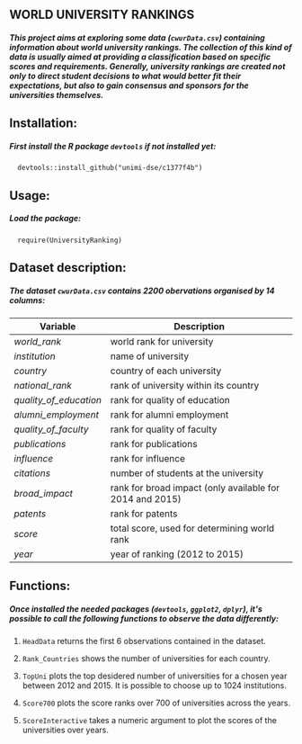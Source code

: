 ## WORLD UNIVERSITY RANKINGS
##### This project aims at exploring some data (`cwurData.csv`) containing information about world university rankings. The collection of this kind of data is usually aimed at providing a classification based on specific scores and requirements. Generally, university rankings are created not only to direct student decisions to what would better fit their expectations, but also to gain consensus and sponsors for the universities themselves.

## Installation:
##### First install the R package `devtools` if not installed yet:
      devtools::install_github("unimi-dse/c1377f4b")

## Usage:
##### Load the package:
      require(UniversityRanking)

## Dataset description: 
##### The dataset `cwurData.csv` contains 2200 obervations organised by 14 columns:

| Variable | Description |
| --- | --- |
| *world_rank* | world rank for university |
| *institution* | name of university |
| *country* | country of each university |
| *national_rank* | rank of university within its country |
| *quality_of_education* | rank for quality of education |
| *alumni_employment* | rank for alumni employment |
| *quality_of_faculty* | rank for quality of faculty |
| *publications* | rank for publications |
| *influence* | rank for influence |
| *citations* | number of students at the university |
| *broad_impact* | rank for broad impact (only available for 2014 and 2015) |
| *patents* | rank for patents |
| *score* | total score, used for determining world rank |
| *year* | year of ranking (2012 to 2015) |
   
## Functions:
##### Once installed the needed packages (`devtools`, `ggplot2`, `dplyr`), it's possible to call the following functions to observe the data differently:

1. `HeadData` returns the first 6 observations contained in the dataset.
   
2. `Rank_Countries` shows the number of universities for each country. 

3. `TopUni` plots the top desidered number of universities for a chosen year between 2012 and 2015. It is possible to choose up to 1024 institutions.

4. `Score700` plots the score ranks over 700 of universities across the years.

5. `ScoreInteractive` takes a numeric argument to plot the scores of the universities over years.


  
